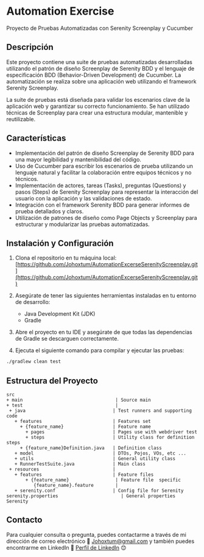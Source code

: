 # Automation Exercise

Proyecto de Pruebas Automatizadas con Serenity Screenplay y Cucumber

## Descripción

Este proyecto contiene una suite de pruebas automatizadas desarrolladas utilizando el patrón de diseño Screenplay de Serenity BDD y el lenguaje de especificación BDD (Behavior-Driven Development) de Cucumber. La automatización se realiza sobre una aplicación web utilizando el framework Serenity Screenplay.

La suite de pruebas está diseñada para validar los escenarios clave de la aplicación web y garantizar su correcto funcionamiento. Se han utilizado técnicas de Screenplay para crear una estructura modular, mantenible y reutilizable.

## Características

- Implementación del patrón de diseño Screenplay de Serenity BDD para una mayor legibilidad y mantenibilidad del código.
- Uso de Cucumber para escribir los escenarios de prueba utilizando un lenguaje natural y facilitar la colaboración entre equipos técnicos y no técnicos.
- Implementación de actores, tareas (Tasks), preguntas (Questions) y pasos (Steps) de Serenity Screenplay para representar la interacción del usuario con la aplicación y las validaciones de estado.
- Integración con el framework Serenity BDD para generar informes de prueba detallados y claros.
- Utilización de patrones de diseño como Page Objects y Screenplay para estructurar y modularizar las pruebas automatizadas.

## Instalación y Configuración

1. Clona el repositorio en tu máquina local: [https://github.com/Johoxtum/AutomationExcerseSerenityScreenplay.git](https://github.com/Johoxtum/AutomationExcerseSerenityScreenplay.git)

2. Asegúrate de tener las siguientes herramientas instaladas en tu entorno de desarrollo:

    - Java Development Kit (JDK)
    - Gradle

3. Abre el proyecto en tu IDE y asegúrate de que todas las dependencias de Gradle se descarguen correctamente.

4. Ejecuta el siguiente comando para compilar y ejecutar las pruebas:
```bash
./gradlew clean test
```


## Estructura del Proyecto

```Gherkin
src
+ main                                  | Source main
+ test                                  |
 + java                                | Test runners and supporting code
   + features                          | Features set
     + {feature_name}                  | Feature name
       + pages                         | Pages use with webdriver test
       + steps                         | Utility class for definition steps
     + {feature_name}Definition.java   | Definition class 
   + model                             | DTOs, Pojos, VOs, etc ...
   + utils                             | General utility class
   + RunnerTestSuite.java              | Main class
 + resources                           |
   + features                          | Feature files
       + {feature_name}                 | Feature file  specific
          {feature_name}.feature        |
   + serenity.conf                     | Config file for Serenity
serenity.properties                       | General properties Serenity
```

## Contacto

Para cualquier consulta o pregunta, puedes contactarme a través de mi dirección de correo electrónico 📧 [Johoxtum@gmail.com](mailto:Johoxtum@gmail.com) y también puedes encontrarme en LinkedIn 💼 [Perfil de LinkedIn](https://www.linkedin.com/in/johoxtum-jimenez-463ba1211/) 😊
